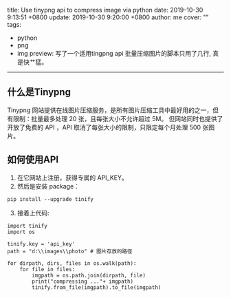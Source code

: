 title: Use tinypng api to compress image via python
date: 2019-10-30 9:13:51 +0800
update: 2019-10-30 9:20:00 +0800
author: me
cover: ""
tags:
  - python
  - png
  - img
preview: 写了一个适用tingpng api 批量压缩图片的脚本只用了几行, 真是快艹猛。
---

## 什么是Tinypng

Tinypng 网站提供在线图片压缩服务，是所有图片压缩工具中最好用的之一，但有限制：批量最多处理 20 张，且每张大小不允许超过 5M。
但网站同时也提供了开放了免费的 API ，API 取消了每张大小的限制，只限定每个月处理 500 张图片。

## 如何使用API

1. 在它网站上注册，获得专属的 API_KEY。
2. 然后是安装 package：
```
pip install --upgrade tinify
```
3. 接着上代码:
```
import tinify
import os

tinify.key = 'api_key'
path = "d:\\images\\photo" # 图片存放的路径

for dirpath, dirs, files in os.walk(path):
    for file in files:
        imgpath = os.path.join(dirpath, file)
        print("compressing ..."+ imgpath)
        tinify.from_file(imgpath).to_file(imgpath)
```

